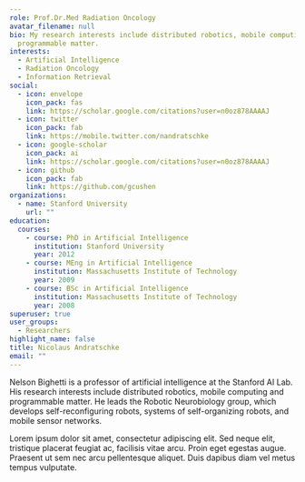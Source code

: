 ```yaml
---
role: Prof.Dr.Med Radiation Oncology
avatar_filename: null
bio: My research interests include distributed robotics, mobile computing and
  programmable matter.
interests:
  - Artificial Intelligence
  - Radiation Oncology
  - Information Retrieval
social:
  - icon: envelope
    icon_pack: fas
    link: https://scholar.google.com/citations?user=n0oz878AAAAJ
  - icon: twitter
    icon_pack: fab
    link: https://mobile.twitter.com/nandratschke
  - icon: google-scholar
    icon_pack: ai
    link: https://scholar.google.com/citations?user=n0oz878AAAAJ
  - icon: github
    icon_pack: fab
    link: https://github.com/gcushen
organizations:
  - name: Stanford University
    url: ""
education:
  courses:
    - course: PhD in Artificial Intelligence
      institution: Stanford University
      year: 2012
    - course: MEng in Artificial Intelligence
      institution: Massachusetts Institute of Technology
      year: 2009
    - course: BSc in Artificial Intelligence
      institution: Massachusetts Institute of Technology
      year: 2008
superuser: true
user_groups:
  - Researchers
highlight_name: false
title: Nicolaus Andratschke
email: ""
---
```


Nelson Bighetti is a professor of artificial intelligence at the Stanford AI Lab. His research interests include distributed robotics, mobile computing and programmable matter. He leads the Robotic Neurobiology group, which develops self-reconfiguring robots, systems of self-organizing robots, and mobile sensor networks.

Lorem ipsum dolor sit amet, consectetur adipiscing elit. Sed neque elit, tristique placerat feugiat ac, facilisis vitae arcu. Proin eget egestas augue. Praesent ut sem nec arcu pellentesque aliquet. Duis dapibus diam vel metus tempus vulputate.
